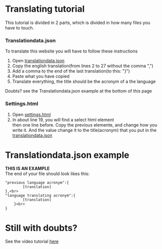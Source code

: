 # Translating tutorial

This tutorial is divided in 2 parts, which is divided in how many files you have to touch.
### Translationdata.json
To translate this website you will have to follow these instructions
1. Open [translationdata.json](./translationdata.json)
2. Copy the english translation(from lines 2 to 27 without the comma ",")
3. Add a comma to the end of the last translation(to this: "}")
4. Paste what you have copied
5. Translate everything, the title should be the acronym of a the language<br>


Doubts? see the Translationdata.json example at the bottom of this page
### Settings.html
1. Open [settings.html](./settings.html)
2. In about line 19, you will find a select html element <br> then one line before. Copy the previous elemente, and change how you write it. And the value change it to the title(acronym) that you put in the [translationdata.json](./translationdata.json)






# Translationdata.json example
**THIS IS AN EXAMPLE** <br>
The end of your file should look likes this:

```
"previous language acronym":{
        [translation]
},<br>
"language translating acronym":{
        [translation]
    }<br>
}
```

# Still with doubts?
See the video tutorial [here](https://www.youtube.com/watch?v=X0S9CvgGs6E)
